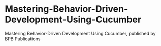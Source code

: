# Mastering-Behavior-Driven-Development-Using-Cucumber
Mastering Behavior-Driven Development Using Cucumber, published by BPB Publications

